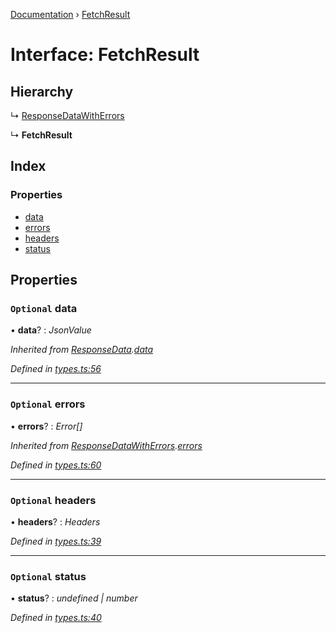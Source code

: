 [Documentation](../README.md) › [FetchResult](fetchresult.md)

# Interface: FetchResult

## Hierarchy

  ↳ [ResponseDataWithErrors](responsedatawitherrors.md)

  ↳ **FetchResult**

## Index

### Properties

* [data](fetchresult.md#optional-data)
* [errors](fetchresult.md#optional-errors)
* [headers](fetchresult.md#optional-headers)
* [status](fetchresult.md#optional-status)

## Properties

### `Optional` data

• **data**? : *JsonValue*

*Inherited from [ResponseData](responsedata.md).[data](responsedata.md#optional-data)*

*Defined in [types.ts:56](https://github.com/dylanaubrey/getta/blob/5fa0964/src/types.ts#L56)*

___

### `Optional` errors

• **errors**? : *Error[]*

*Inherited from [ResponseDataWithErrors](responsedatawitherrors.md).[errors](responsedatawitherrors.md#optional-errors)*

*Defined in [types.ts:60](https://github.com/dylanaubrey/getta/blob/5fa0964/src/types.ts#L60)*

___

### `Optional` headers

• **headers**? : *Headers*

*Defined in [types.ts:39](https://github.com/dylanaubrey/getta/blob/5fa0964/src/types.ts#L39)*

___

### `Optional` status

• **status**? : *undefined | number*

*Defined in [types.ts:40](https://github.com/dylanaubrey/getta/blob/5fa0964/src/types.ts#L40)*
